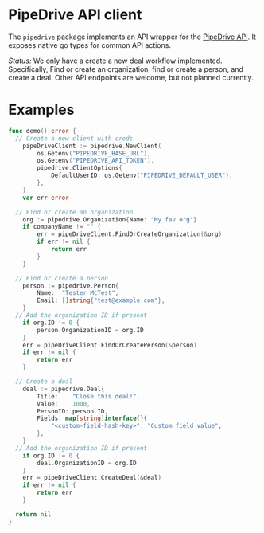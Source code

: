 # PipeDrive API client

The `pipedrive` package implements an API wrapper for the [PipeDrive
API](https://developers.pipedrive.com/docs/api/v1/). It exposes native go
types for common API actions.

_Status:_ We only have a create a new deal workflow implemented.
Specifically, Find or create an organization, find or create a person, and
create a deal. Other API endpoints are welcome, but not planned currently.

# Examples


```go
func demo() error {
  // Create a new client with creds
	pipeDriveClient := pipedrive.NewClient(
		os.Getenv("PIPEDRIVE_BASE_URL"),
		os.Getenv("PIPEDRIVE_API_TOKEN"),
		pipedrive.ClientOptions{
			DefaultUserID: os.Getenv("PIPEDRIVE_DEFAULT_USER"),
		},
	)
	var err error

  // Find or create an organization
	org := pipedrive.Organization{Name: "My fav org"}
	if companyName != "" {
		err = pipeDriveClient.FindOrCreateOrganization(&org)
		if err != nil {
			return err
		}
	}

  // Find or create a person
	person := pipedrive.Person{
		Name:  "Tester McTest",
		Email: []string{"test@example.com"},
	}
  // Add the organization ID if present
	if org.ID != 0 {
		person.OrganizationID = org.ID
	}
	err = pipeDriveClient.FindOrCreatePerson(&person)
	if err != nil {
		return err
	}

  // Create a deal
	deal := pipedrive.Deal{
		Title:    "Close this deal!",
		Value:    1000,
		PersonID: person.ID,
		Fields: map[string]interface{}{
			"<custom-field-hash-key>": "Custom field value",
		},
	}
  // Add the organization ID if present
	if org.ID != 0 {
		deal.OrganizationID = org.ID
	}
	err = pipeDriveClient.CreateDeal(&deal)
	if err != nil {
		return err
	}

  return nil
}
```

